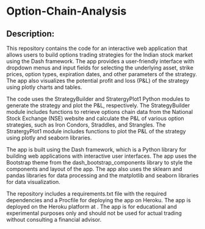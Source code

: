 # Option-Chain-Analysis
## Description:

This repository contains the code for an interactive web application that allows users to build options trading strategies for the Indian stock market using the Dash framework. The app provides a user-friendly interface with dropdown menus and input fields for selecting the underlying asset, strike prices, option types, expiration dates, and other parameters of the strategy. The app also visualizes the potential profit and loss (P&L) of the strategy using plotly charts and tables.

The code uses the StrategyBuilder and StratergyPlot1 Python modules to generate the strategy and plot the P&L, respectively. The StrategyBuilder module includes functions to retrieve options chain data from the National Stock Exchange (NSE) website and calculate the P&L of various option strategies, such as Iron Condors, Straddles, and Strangles. The StratergyPlot1 module includes functions to plot the P&L of the strategy using plotly and seaborn libraries.

The app is built using the Dash framework, which is a Python library for building web applications with interactive user interfaces. The app uses the Bootstrap theme from the dash_bootstrap_components library to style the components and layout of the app. The app also uses the sklearn and pandas libraries for data processing and the matplotlib and seaborn libraries for data visualization.

The repository includes a requirements.txt file with the required dependencies and a Procfile for deploying the app on Heroku. The app is deployed on the Heroku platform at . The app is for educational and experimental purposes only and should not be used for actual trading without consulting a financial advisor.





